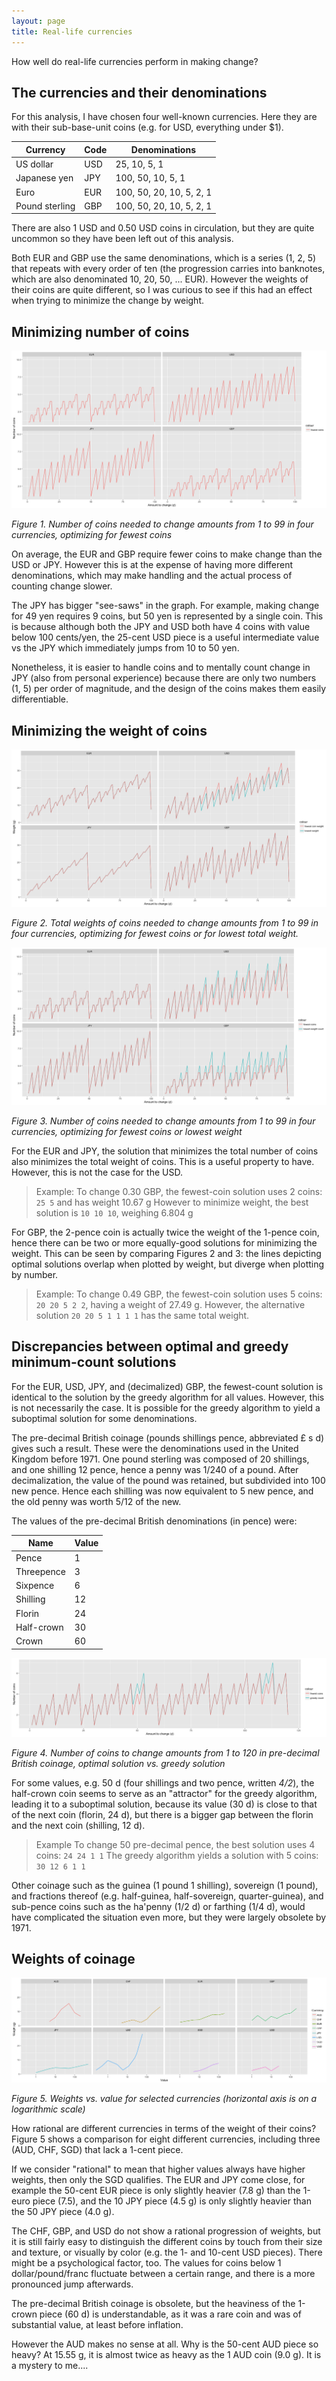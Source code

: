 ```yaml
---
layout: page
title: Real-life currencies
---
```


How well do real-life currencies perform in making change?

## The currencies and their denominations

For this analysis, I have chosen four well-known currencies. Here they are with their sub-base-unit coins (e.g. for USD, everything under $1).

Currency       | Code | Denominations
-------------- | ---- | -------------
US dollar      | USD  | 25, 10, 5, 1
Japanese yen   | JPY  | 100, 50, 10, 5, 1
Euro           | EUR  | 100, 50, 20, 10, 5, 2, 1
Pound sterling | GBP  | 100, 50, 20, 10, 5, 2, 1

There are also 1 USD and 0.50 USD coins in circulation, but they are quite uncommon so they have been left out of this analysis.

Both EUR and GBP use the same denominations, which is a series (1, 2, 5) that repeats with every order of ten (the progression carries into banknotes, which are also denominated 10, 20, 50, ... EUR). However the weights of their coins are quite different, so I was curious to see if this had an effect when trying to minimize the change by weight.

## Minimizing number of coins

![Number of coins needed to change amounts from 1 to 99 in four currencies, optimizing for fewest coins](currency_comparison_changestats_optimal_counts.png)

*Figure 1. Number of coins needed to change amounts from 1 to 99 in four currencies, optimizing for fewest coins*

On average, the EUR and GBP require fewer coins to make change than the USD or JPY. However this is at the expense of having more different denominations, which may make handling and the actual process of counting change slower.

The JPY has bigger "see-saws" in the graph. For example, making change for 49 yen requires 9 coins, but 50 yen is represented by a single coin. This is because although both the JPY and USD both have 4 coins with value below 100 cents/yen, the 25-cent USD piece is a useful intermediate value vs the JPY which immediately jumps from 10 to 50 yen.

Nonetheless, it is easier to handle coins and to mentally count change in JPY (also from personal experience) because there are only two numbers (1, 5) per order of magnitude, and the design of the coins makes them easily differentiable.

## Minimizing the weight of coins

![Total weights of coins needed to change amounts from 1 to 99 in four currencies, optimizing for fewest coins or for lowest total weight.](currency_comparison_changestats_weights.png)

*Figure 2. Total weights of coins needed to change amounts from 1 to 99 in four currencies, optimizing for fewest coins or for lowest total weight.*

![Number of coins needed to change amounts from 1 to 99 in four currencies, optimizing for fewest coins or lowest weight](currency_comparison_changestats_counts.png)

*Figure 3. Number of coins needed to change amounts from 1 to 99 in four currencies, optimizing for fewest coins or lowest weight*

For the EUR and JPY, the solution that minimizes the total number of coins also minimizes the total weight of coins. This is a useful property to have. However, this is not the case for the USD.

> Example:
> To change 0.30 GBP, the fewest-coin solution uses 2 coins: `25 5` and has weight 10.67 g
> However to minimize weight, the best solution is `10 10 10`, weighing 6.804 g

For GBP, the 2-pence coin is actually twice the weight of the 1-pence coin, hence there can be two or more equally-good solutions for minimizing the weight. This can be seen by comparing Figures 2 and 3: the lines depicting optimal solutions overlap when plotted by weight, but diverge when plotting by number.

> Example:
> To change 0.49 GBP, the fewest-coin solution uses 5 coins: `20 20 5 2 2`, having a weight of 27.49 g.
> However, the alternative solution `20 20 5 1 1 1 1` has the same total weight.

## Discrepancies between optimal and greedy minimum-count solutions

For the EUR, USD, JPY, and (decimalized) GBP, the fewest-count solution is identical to the solution by the greedy algorithm for all values. However, this is not necessarily the case. It is possible for the greedy algorithm to yield a suboptimal solution for some denominations.

The pre-decimal British coinage (pounds shillings pence, abbreviated £ s d) gives such a result. These were the denominations used in the United Kingdom before 1971. One pound sterling was composed of 20 shillings, and one shilling 12 pence, hence a penny was 1/240 of a pound. After decimalization, the value of the pound was retained, but subdivided into 100 new pence. Hence each shilling was now equivalent to 5 new pence, and the old penny was worth 5/12 of the new.

The values of the pre-decimal British denominations (in pence) were:

Name       | Value
-----------|------
Pence      | 1
Threepence | 3
Sixpence   | 6
Shilling   | 12
Florin     | 24
Half-crown | 30
Crown      | 60

![Number of coins to change amounts from 1 to 120 in pre-decimal British coinage, optimal solution vs. greedy solution](currency_comparison_changestats_LSD_greedy.png)

*Figure 4. Number of coins to change amounts from 1 to 120 in pre-decimal British coinage, optimal solution vs. greedy solution*

For some values, e.g. 50 d (four shillings and two pence, written *4/2*), the half-crown coin seems to serve as an "attractor" for the greedy algorithm, leading it to a suboptimal solution, because its value (30 d) is close to that of the next coin (florin, 24 d), but there is a bigger gap between the florin and the next coin (shilling, 12 d).

> Example
> To change 50 pre-decimal pence, the best solution uses 4 coins: `24 24 1 1`
> The greedy algorithm yields a solution with 5 coins: `30 12 6 1 1`

Other coinage such as the guinea (1 pound 1 shilling), sovereign (1 pound), and fractions thereof (e.g. half-guinea, half-sovereign, quarter-guinea), and sub-pence coins such as the ha'penny (1/2 d) or farthing (1/4 d), would have complicated the situation even more, but they were largely obsolete by 1971.

## Weights of coinage

![Weights vs. value for selected currencies](currency_weights_comparison.png)

*Figure 5. Weights vs. value for selected currencies (horizontal axis is on a logarithmic scale)*

How rational are different currencies in terms of the weight of their coins? Figure 5 shows a comparison for eight different currencies, including three (AUD, CHF, SGD) that lack a 1-cent piece.

If we consider "rational" to mean that higher values always have higher weights, then only the SGD qualifies. The EUR and JPY come close, for example the 50-cent EUR piece is only slightly heavier (7.8 g) than the 1-euro piece (7.5), and the 10 JPY piece (4.5 g) is only slightly heavier than the 50 JPY piece (4.0 g).

The CHF, GBP, and USD do not show a rational progression of weights, but it is still fairly easy to distinguish the different coins by touch from their size and texture, or visually by color (e.g. the 1- and 10-cent USD pieces). There might be a psychological factor, too. The values for coins below 1 dollar/pound/franc fluctuate between a certain range, and there is a more pronounced jump afterwards.

The pre-decimal British coinage is obsolete, but the heaviness of the 1-crown piece (60 d) is understandable, as it was a rare coin and was of substantial value, at least before inflation.

However the AUD makes no sense at all. Why is the 50-cent AUD piece so heavy? At 15.55 g, it is almost twice as heavy as the 1 AUD coin (9.0 g). It is a mystery to me....
